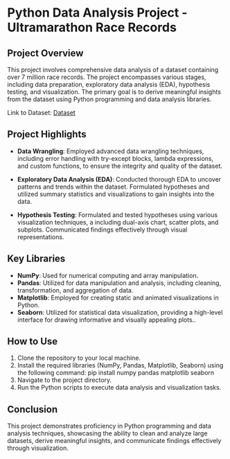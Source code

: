 # Python Data Analysis Project - Ultramarathon Race Records

## Project Overview

This project involves comprehensive data analysis of a dataset containing over 7 million race records. The project encompasses various stages, including data preparation, exploratory data analysis (EDA), hypothesis testing, and visualization. The primary goal is to derive meaningful insights from the dataset using Python programming and data analysis libraries.

Link to Dataset: [Dataset](https://www.kaggle.com/datasets/aiaiaidavid/the-big-dataset-of-ultra-marathon-running) 

## Project Highlights

- **Data Wrangling**: Employed advanced data wrangling techniques, including error handling with try-except blocks, lambda expressions, and custom functions, to ensure the integrity and quality of the dataset.

- **Exploratory Data Analysis (EDA)**: Conducted thorough EDA to uncover patterns and trends within the dataset. Formulated hypotheses and utilized summary statistics and visualizations to gain insights into the data.

- **Hypothesis Testing**: Formulated and tested hypotheses using various visualization techniques, a including dual-axis chart, scatter plots, and subplots. Communicated findings effectively through visual representations.

## Key Libraries

- **NumPy**: Used for numerical computing and array manipulation.
- **Pandas**: Utilized for data manipulation and analysis, including cleaning, transformation, and aggregation of data.
- **Matplotlib**: Employed for creating static and animated visualizations in Python.
- **Seaborn**: Utilized for statistical data visualization, providing a high-level interface for drawing informative and visually appealing plots..

## How to Use

1. Clone the repository to your local machine.
2. Install the required libraries (NumPy, Pandas, Matplotlib, Seaborn) using the following command: pip install numpy pandas matplotlib seaborn
3. Navigate to the project directory.
4. Run the Python scripts to execute data analysis and visualization tasks.

## Conclusion

This project demonstrates proficiency in Python programming and data analysis techniques, showcasing the ability to clean and analyze large datasets, derive meaningful insights, and communicate findings effectively through visualization.

